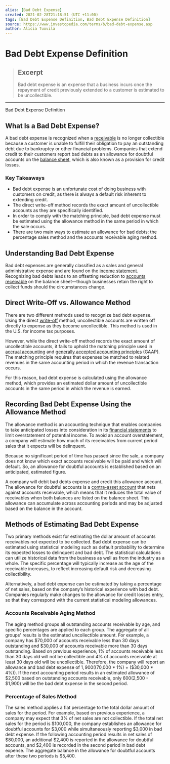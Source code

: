 ```yaml
---
alias: [Bad Debt Expense]
created: 2021-02-28T21:18:51 (UTC +11:00)
tags: [Bad Debt Expense Definition, Bad Debt Expense Definition]
source: https://www.investopedia.com/terms/b/bad-debt-expense.asp
author: Alicia Tuovila
---
```


# Bad Debt Expense Definition

> ## Excerpt
> Bad debt expense is an expense that a business incurs once the repayment of credit previously extended to a customer is estimated to be uncollectible.

---

Bad Debt Expense Definition
## What Is a Bad Debt Expense?

A bad debt expense is recognized when a [receivable](https://www.investopedia.com/terms/r/receivables.asp) is no longer collectible because a customer is unable to fulfill their obligation to pay an outstanding debt due to bankruptcy or other financial problems. Companies that extend credit to their customers report bad debts as an allowance for doubtful accounts on the [balance sheet](https://www.investopedia.com/terms/b/balancesheet.asp), which is also known as a provision for credit losses.

### Key Takeaways

-   Bad debt expense is an unfortunate cost of doing business with customers on credit, as there is always a default risk inherent to extending credit.
-   The direct write-off method records the exact amount of uncollectible accounts as they are specifically identified.
-   In order to comply with the matching principle, bad debt expense must be estimated using the allowance method in the same period in which the sale occurs.
-   There are two main ways to estimate an allowance for bad debts: the percentage sales method and the accounts receivable aging method.

## Understanding Bad Debt Expense

Bad debt expenses are generally classified as a sales and general administrative expense and are found on the [income statement](https://www.investopedia.com/terms/i/incomestatement.asp). Recognizing bad debts leads to an offsetting reduction to [accounts receivable](https://www.investopedia.com/terms/a/accountsreceivable.asp) on the balance sheet—though businesses retain the right to collect funds should the circumstances change.

## Direct Write-Off vs. Allowance Method

There are two different methods used to recognize bad debt expense. Using the direct [write-off](https://www.investopedia.com/terms/w/write-off.asp) method, uncollectible accounts are written off directly to expense as they become uncollectible. This method is used in the U.S. for income tax purposes.

However, while the direct write-off method records the exact amount of uncollectible accounts, it fails to uphold the matching principle used in [accrual accounting](https://www.investopedia.com/terms/a/accrualaccounting.asp) and [generally accepted accounting principles](https://www.investopedia.com/terms/g/gaap.asp) (GAAP). The matching principle requires that expenses be matched to related revenues in the same accounting period in which the revenue transaction occurs.

For this reason, bad debt expense is calculated using the allowance method, which provides an estimated dollar amount of uncollectible accounts in the same period in which the revenue is earned.

## Recording Bad Debt Expense Using the Allowance Method

The allowance method is an accounting technique that enables companies to take anticipated losses into consideration in its [financial statements](https://www.investopedia.com/terms/f/financial-statements.asp) to limit overstatement of potential income. To avoid an account overstatement, a company will estimate how much of its receivables from current period sales that it expects will be delinquent.

Because no significant period of time has passed since the sale, a company does not know which exact accounts receivable will be paid and which will default. So, an allowance for doubtful accounts is established based on an anticipated, estimated figure.

A company will debit bad debts expense and credit this allowance account. The allowance for doubtful accounts is a [contra-asset account](https://www.investopedia.com/terms/c/contraaccount.asp) that nets against accounts receivable, which means that it reduces the total value of receivables when both balances are listed on the balance sheet. This allowance can accumulate across accounting periods and may be adjusted based on the balance in the account.

## Methods of Estimating Bad Debt Expense

Two primary methods exist for estimating the dollar amount of accounts receivables not expected to be collected. Bad debt expense can be estimated using statistical modeling such as default probability to determine its expected losses to delinquent and bad debt. The statistical calculations can utilize historical data from the business as well as from the industry as a whole. The specific percentage will typically increase as the age of the receivable increases, to reflect increasing default risk and decreasing collectibility.

Alternatively, a bad debt expense can be estimated by taking a percentage of net sales, based on the company’s historical experience with bad debt. Companies regularly make changes to the allowance for credit losses entry, so that they correspond with the current statistical modeling allowances.

### Accounts Receivable Aging Method

The aging method groups all outstanding accounts receivable by age, and specific percentages are applied to each group. The aggregate of all groups' results is the estimated uncollectible amount. For example, a company has $70,000 of accounts receivable less than 30 days outstanding and $30,000 of accounts receivable more than 30 days outstanding. Based on previous experience, 1% of accounts receivable less than 30 days old will not be collectible and 4% of accounts receivable at least 30 days old will be uncollectible. Therefore, the company will report an allowance and bad debt expense of $1,900 (($70,000 \* 1%) + ($30,000 \* 4%)). If the next accounting period results in an estimated allowance of $2,500 based on outstanding accounts receivable, only $600 ($2,500 - $1,900) will be the bad debt expense in the second period.

### Percentage of Sales Method

The sales method applies a flat percentage to the total dollar amount of sales for the period. For example, based on previous experience, a company may expect that 3% of net sales are not collectible. If the total net sales for the period is $100,000, the company establishes an allowance for doubtful accounts for $3,000 while simultaneously reporting $3,000 in bad debt expense. If the following accounting period results in net sales of $80,000, an additional $2,400 is reported in the allowance for doubtful accounts, and $2,400 is recorded in the second period in bad debt expense. The aggregate balance in the allowance for doubtful accounts after these two periods is $5,400.
